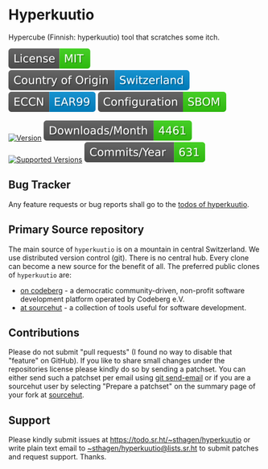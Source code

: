 # Hyperkuutio

Hypercube (Finnish: hyperkuutio) tool that scratches some itch.

[![license](badges/license-spdx-mit.svg)](https://git.sr.ht/~sthagen/hyperkuutio/tree/default/item/LICENSE)
[![Country of Origin](badges/country-of-origin-name-switzerland-neutral.svg)](https://git.sr.ht/~sthagen/hyperkuutio/tree/default/item/COUNTRY-OF-ORIGIN)
[![Export Classification Control Number (ECCN)](badges/export-control-classification-number_eccn-ear99-neutral.svg)](https://git.sr.ht/~sthagen/hyperkuutio/tree/default/item/EXPORT-CONTROL-CLASSIFICATION-NUMBER)
[![Configuration](badges/configuration-sbom.svg)](third-party/index.html)

[![Version](https://img.shields.io/pypi/v/hyperkuutio.svg?style=flat)](https://pypi.python.org/pypi/hyperkuutio/)
[![Downloads](badges/downloads-per-month.svg)](https://pepy.tech/project/hyperkuutio)
[![Supported Versions](https://img.shields.io/pypi/pyversions/hyperkuutio.svg?style=flat)](https://pypi.python.org/pypi/hyperkuutio/)
[![Maintenance Status](badges/commits-per-year.svg)](https://git.sr.ht/~sthagen/hyperkuutio/log)

## Bug Tracker

Any feature requests or bug reports shall go to the [todos of hyperkuutio](https://todo.sr.ht/~sthagen/hyperkuutio).

## Primary Source repository

The main source of `hyperkuutio` is on a mountain in central Switzerland.
We use distributed version control (git).
There is no central hub.
Every clone can become a new source for the benefit of all.
The preferred public clones of `hyperkuutio` are:

* [on codeberg](https://codeberg.org/sthagen/hyperkuutio) - a democratic community-driven, non-profit software development platform operated by Codeberg e.V.
* [at sourcehut](https://git.sr.ht/~sthagen/hyperkuutio) - a collection of tools useful for software development.

## Contributions

Please do not submit "pull requests" (I found no way to disable that "feature" on GitHub).
If you like to share small changes under the repositories license please kindly do so by sending a patchset.
You can either send such a patchset per email using [git send-email](https://git-send-email.io) or 
if you are a sourcehut user by selecting "Prepare a patchset" on the summary page of your fork at [sourcehut](https://git.sr.ht/).

## Support

Please kindly submit issues at <https://todo.sr.ht/~sthagen/hyperkuutio> or write plain text email to <~sthagen/hyperkuutio@lists.sr.ht> to submit patches and request support. Thanks.
